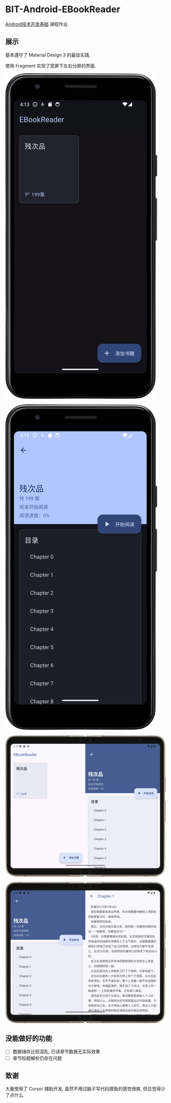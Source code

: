 # BIT-Android-EBookReader

[Android技术开发基础](https://bit101.cn/course/4266) 课程作业.

## 展示

基本遵守了 Material Design 3 的最佳实践. 

使用 Fragment 实现了宽屏下左右分屏的界面. 

![Homepage](images/Homepage.png)

![Book Detail](images/BookDetail.png)

![Books Wide](images/BooksWide.png)

![Reading Wide](images/ReadingWide.png)

## 没能做好的功能

- [ ] 数据储存比较混乱, 已读章节数据无实际效果
- [ ] 章节标题解析仍存在问题

## 致谢

大量使用了 Cursor 辅助开发, 虽然不用过脑子写代码摸鱼的感觉很爽, 但总觉得少了点什么. 